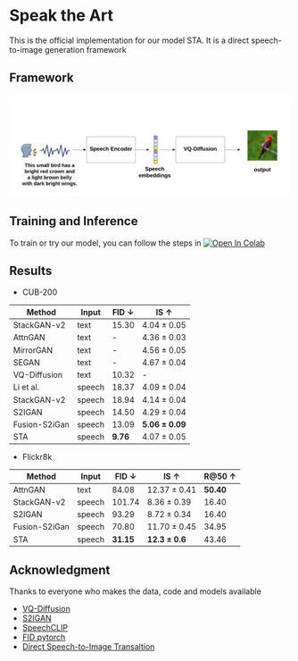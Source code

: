 
# Speak the Art 
This is the official implementation for our model STA. It is a direct speech-to-image generation framework

## Framework
![complete architecture](./complete_architecture.png)

## Training and Inference
To train or try our model, you can follow the steps in [![Open In Colab](https://colab.research.google.com/assets/colab-badge.svg)](https://colab.research.google.com/drive/18sl0SIHgUI4HXtsF9fj714tXfGLcydWK?usp=sharing)
## Results
- CUB-200

| **Method**    | **Input** | **FID ↓**     | **IS ↑**             |
|-------------|---------------|-----------|---------------|
|   StackGAN-v2   | text      | 15.30         | 4.04 ± 0.05          |
| AttnGAN       | text      | -             | 4.36 ± 0.03          |
| MirrorGAN     | text      | -             | 4.56 ± 0.05          |
| SEGAN         | text      | -             | 4.67 ± 0.04          |
| VQ-Diffusion  | text      | 10.32         | -                    |
| Li et al.     | speech    | 18.37         | 4.09 ± 0.04          |
| StackGAN-v2   | speech    | 18.94         | 4.14 ± 0.04          |
| S2IGAN        | speech    | 14.50         | 4.29 ± 0.04          |
|Fusion-S2iGan | speech    | 13.09         | **5.06 ± 0.09** |
| STA       | speech    | **9.76** | 4.07  ± 0.05         |

- Flickr8k

| **Method**    | **Input** | **FID ↓**      | **IS ↑**            | **R@50 ↑**     |
|---------------|-----------|----------------|---------------------|----------------|
| AttnGAN       | text      | 84.08          | 12.37 ± 0.41        | **50.40** |
| StackGAN-v2   | speech    | 101.74         | 8.36 ± 0.39         | 16.40          |
| S2IGAN        | speech    | 93.29          | 8.72 ± 0.34         | 16.40          |
| Fusion-S2iGan | speech    | 70.80          | 11.70 ± 0.45        | 34.95          |
| STA       | speech    | **31.15** | **12.3 ± 0.6** | 43.46          |


## Acknowledgment
Thanks to everyone who makes the data, code and models available

 - [VQ-Diffusion](https://github.com/microsoft/VQ-Diffusion)
 - [S2IGAN](https://github.com/xinshengwang/S2IGAN)
 - [SpeechCLIP](https://github.com/atosystem/SpeechCLIP)
 - [FID pytorch](https://github.com/mseitzer/pytorch-fid)
 - [Direct Speech-to-Image Transaltion](https://github.com/smallflyingpig/speech-to-image-translation-without-text)
